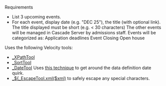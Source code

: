Requirements

  * List 3 upcoming events.
  * For each event, display date (e.g. "DEC 25"), the title (with optional link).
The title displayed must be short (e.g. < 30 characters)
The other events will be managed in Cascade Server by admissions staff.
Events will be categorized as:
Application deadlines
Event
Closing
Open house

Uses the following Velocity tools:
* [_XPathTool](http://www.hannonhill.com/kb/Script-Formats/#xpath-tool)
* [_SortTool](http://www.hannonhill.com/kb/Script-Formats/#sort-tool)
* [_DateTool](http://www.hannonhill.com/kb/Script-Formats/#date-tool)
Uses [this technique](http://help.hannonhill.com/discussions/how-do-i/387-start-date-value-in-index-block-vs-data-definition-page-chooser) to get around the data definition date quirk.
* [_${_EscapeTool.xml($xml)](http://www.hannonhill.com/kb/Script-Formats/#escape-tool) to safely escape any special characters.

